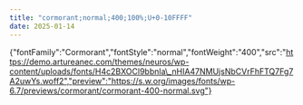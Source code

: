 ```yaml
---
title: "cormorant;normal;400;100%;U+0-10FFFF"
date: 2025-01-14
---
```


{"fontFamily":"Cormorant","fontStyle":"normal","fontWeight":"400","src":"https://demo.artureanec.com/themes/neuros/wp-content/uploads/fonts/H4c2BXOCl9bbnla\_nHIA47NMUjsNbCVrFhFTQ7Fg7A2uwYs.woff2","preview":"https://s.w.org/images/fonts/wp-6.7/previews/cormorant/cormorant-400-normal.svg"}
